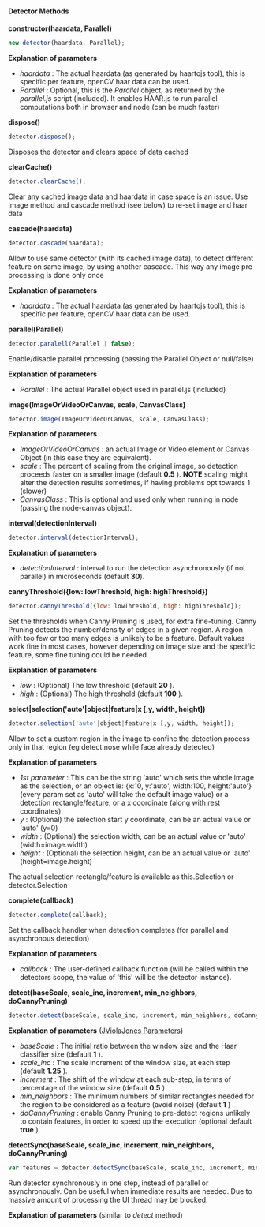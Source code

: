 

#### Detector Methods

    


__constructor(haardata, Parallel)__
```javascript
new detector(haardata, Parallel);
```

__Explanation of parameters__

* _haardata_ : The actual haardata (as generated by haartojs tool), this is specific per feature, openCV haar data can be used.
* _Parallel_ : Optional, this is the _Parallel_ object, as returned by the _parallel.js_ script (included). It enables HAAR.js to run parallel computations both in browser and node (can be much faster)
    


__dispose()__
```javascript
detector.dispose();
```

Disposes the detector and clears space of data cached
        


__clearCache()__
```javascript
detector.clearCache();
```

Clear any cached image data and haardata in case space is an issue. Use image method and cascade method (see below) to re-set image and haar data
        


__cascade(haardata)__
```javascript
detector.cascade(haardata);
```

Allow to use same detector (with its cached image data), to detect different feature on same image, by using another cascade. This way any image pre-processing is done only once

__Explanation of parameters__

* _haardata_ : The actual haardata (as generated by haartojs tool), this is specific per feature, openCV haar data can be used.
        


__parallel(Parallel)__
```javascript
detector.paralell(Parallel | false);
```

Enable/disable parallel processing (passing the Parallel Object or null/false)

__Explanation of parameters__

* _Parallel_ : The actual Parallel object used in parallel.js (included)
        


__image(ImageOrVideoOrCanvas, scale, CanvasClass)__
```javascript
detector.image(ImageOrVideoOrCanvas, scale, CanvasClass);
```

__Explanation of parameters__

* _ImageOrVideoOrCanvas_ : an actual Image or Video element or Canvas Object (in this case they are equivalent).
* _scale_ : The percent of scaling from the original image, so detection proceeds faster on a smaller image (default __0.5__ ). __NOTE__ scaling might alter the detection results sometimes, if having problems opt towards 1 (slower)
* _CanvasClass_ : This is optional and used only when running in node (passing the node-canvas object).
        


__interval(detectionInterval)__
```javascript
detector.interval(detectionInterval);
```

__Explanation of parameters__

* _detectionInterval_ : interval to run the detection asynchronously (if not parallel) in  microseconds (default __30__).
        


__cannyThreshold({low: lowThreshold, high: highThreshold})__
```javascript
detector.cannyThreshold({low: lowThreshold, high: highThreshold});
```

Set the thresholds when Canny Pruning is used, for extra fine-tuning. 
Canny Pruning detects the number/density of edges in a given region. A region with too few or too many edges is unlikely to be a feature. 
Default values work fine in most cases, however depending on image size and the specific feature, some fine tuning could be needed

__Explanation of parameters__

* _low_ : (Optional) The low threshold (default __20__ ).
* _high_ : (Optional) The high threshold (default __100__ ).
        


__select|selection('auto'|object|feature|x [,y, width, height])__
```javascript
detector.selection('auto'|object|feature|x [,y, width, height]);
```

Allow to set a custom region in the image to confine the detection process only in that region (eg detect nose while face already detected)

__Explanation of parameters__

* _1st parameter_ : This can be the string 'auto' which sets the whole image as the selection, or an object ie: {x:10, y:'auto', width:100, height:'auto'} (every param set as 'auto' will take the default image value) or a detection rectangle/feature, or a x coordinate (along with rest coordinates).
* _y_ : (Optional) the selection start y coordinate, can be an actual value or 'auto' (y=0)
* _width_ : (Optional) the selection width, can be an actual value or 'auto' (width=image.width)
* _height_ : (Optional) the selection height, can be an actual value or 'auto' (height=image.height)

The actual selection rectangle/feature is available as this.Selection or detector.Selection
        


__complete(callback)__
```javascript
detector.complete(callback);
```

Set the callback handler when detection completes (for parallel and asynchronous detection)

__Explanation of parameters__

* _callback_ : The user-defined callback function (will be called within the detectors scope, the value of 'this' will be the detector instance).
        


__detect(baseScale, scale_inc, increment, min_neighbors, doCannyPruning)__
```javascript
detector.detect(baseScale, scale_inc, increment, min_neighbors, doCannyPruning);
```

__Explanation of parameters__ ([JViolaJones Parameters](http://code.google.com/p/jviolajones/wiki/Parameters))

* *baseScale* : The initial ratio between the window size and the Haar classifier size (default __1__ ).
* *scale_inc* : The scale increment of the window size, at each step (default __1.25__ ).
* *increment* : The shift of the window at each sub-step, in terms of percentage of the window size (default __0.5__ ).
* *min_neighbors* : The minimum numbers of similar rectangles needed for the region to be considered as a feature (avoid noise) (default __1__ )
* *doCannyPruning* : enable Canny Pruning to pre-detect regions unlikely to contain features, in order to speed up the execution (optional default __true__ ). 
        


__detectSync(baseScale, scale_inc, increment, min_neighbors, doCannyPruning)__
```javascript
var features = detector.detectSync(baseScale, scale_inc, increment, min_neighbors, doCannyPruning);
```

Run detector synchronously in one step, instead of parallel or asynchronously. Can be useful when immediate results are needed. Due to massive amount of processing the UI thread may be blocked.

__Explanation of parameters__ (similar to *detect* method)

        